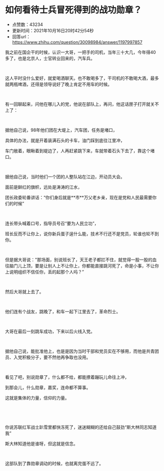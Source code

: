 # 如何看待士兵冒死得到的战功勋章？
- 点赞数：43234
- 更新时间：2021年10月16日20时42分54秒
- 回答url：https://www.zhihu.com/question/30098984/answer/1197997857
<body>
 <p data-pid="ewlrwAHY">我之前在国企干的时候，认识一大哥，一把手的司机，当年三十大几，今年得40多了，也是北京人，士官转业回来的，汽车兵。</p>
 <p class="ztext-empty-paragraph"><br></p>
 <p data-pid="8mqgN_R2">这人平时没什么爱好，就爱喝酒聊天。也不敢喝多了，干司机的不敢喝大酒，最多就两瓶啤酒，还得是领导说好了晚上肯定不用车的时候。</p>
 <p class="ztext-empty-paragraph"><br></p>
 <p data-pid="j9YKPgG5">有一回聊起来，问他在哪儿入的党，他说在部队上，再问，他这话匣子打开就关不上了：</p>
 <p class="ztext-empty-paragraph"><br></p>
 <p data-pid="wrTtrltP">据他自己说，98年他们团在大堤上，汽车团，任务是堵口，</p>
 <p data-pid="O8K-5hER">具体的办法，就是开着装满石头的卡车，油门踩到底往江里冲，</p>
 <p data-pid="vL2kMqrD">车门敞着，眼瞅着到堤边了，人再赶紧跳下来，车就带着石头下去了，靠这个堵口。</p>
 <p class="ztext-empty-paragraph"><br></p>
 <p data-pid="b84-TZ_A">据他自己说，当时他们一个团的人整队站在江边，开动员大会。</p>
 <p data-pid="Li1OfKm8">面前是鲜红的旗帜，远处是涛涛的江水，</p>
 <p data-pid="i9kNMcj7">团长政委轮番讲话：“你们身后就是**市**万父老乡亲，现在是党和人民最需要你们的时候”</p>
 <p class="ztext-empty-paragraph"><br></p>
 <p data-pid="R6SwVizE">连长带头喊着口号，指导员号召“要为人民立功”，</p>
 <p data-pid="6FomclLw">班长反而不让你上，说你新兵蛋子逞什么能，技术不行还不是党员，轮谁也轮不到你。</p>
 <p class="ztext-empty-paragraph"><br></p>
 <p data-pid="4l83ngS2">但是据大哥说："那场面，别说班长了，天王老子都拦不住，就觉得一股一股的血往脑门儿上顶，要是让别人上不让你上，你都能直接跳河死了，命是小事，不让你上说明组织不信任你，丢的起那个人吗？”</p>
 <p class="ztext-empty-paragraph"><br></p>
 <p data-pid="58wWfdRD">然后大哥就上去了。</p>
 <p class="ztext-empty-paragraph"><br></p>
 <p data-pid="XxMFMyYo">他们连有个战友，跳晚了，和车一起下江里去了，革命烈士。</p>
 <p class="ztext-empty-paragraph"><br></p>
 <p data-pid="CX_lnVBU">大哥在最后一刻跳车成功，下来以后火线入党。</p>
 <p class="ztext-empty-paragraph"><br></p>
 <p data-pid="GvCZSpMM">据他自己说，能批准他上，也是是因为当时干部和党员实在不够用，而他是共青团员、入党积极分子，要不然他再争取也没用。</p>
 <p class="ztext-empty-paragraph"><br></p>
 <p data-pid="9FP9NPq-">看见了吧，别说勋章了，什么都不给，都能撩着蹦玩儿命往上冲，</p>
 <p data-pid="Qpy88gSX">到那会儿，什么勋章，嘉奖，连命都不算事。</p>
 <p data-pid="upxX2BMQ">这就是集体的力量，信仰的力量。</p>
 <p class="ztext-empty-paragraph"><br></p>
 <p class="ztext-empty-paragraph"><br></p>
 <p data-pid="g5gJMh6b">你说苏联红军战士趴雪里都快冻死了，迷迷糊糊的还给自己鼓劲“斯大林同志知道我”</p>
 <p data-pid="sr0DviU_">斯大林知道他是谁呀，但这就是信念。</p>
 <p class="ztext-empty-paragraph"><br></p>
 <p data-pid="mF_rTBbZ">这部队到了靠勋章调动的时候，也就离完蛋不远了。</p>
</body>